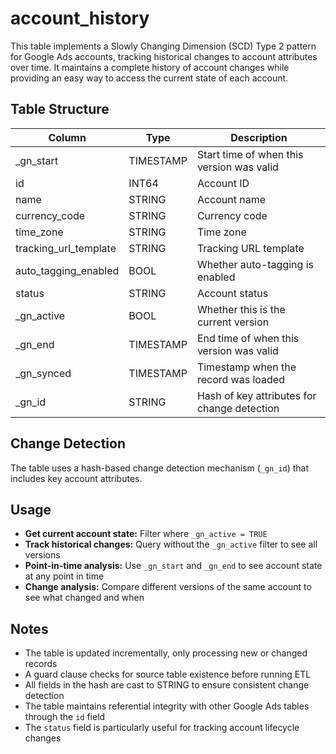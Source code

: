 # account_history

This table implements a Slowly Changing Dimension (SCD) Type 2 pattern for Google Ads accounts, tracking historical changes to account attributes over time. It maintains a complete history of account changes while providing an easy way to access the current state of each account.

## Table Structure

| Column                        | Type      | Description                                 |
|-------------------------------|-----------|---------------------------------------------|
| _gn_start                     | TIMESTAMP | Start time of when this version was valid   |
| id                            | INT64     | Account ID                                  |
| name                          | STRING    | Account name                                |
| currency_code                 | STRING    | Currency code                               |
| time_zone                     | STRING    | Time zone                                   |
| tracking_url_template         | STRING    | Tracking URL template                       |
| auto_tagging_enabled          | BOOL      | Whether auto-tagging is enabled             |
| status                        | STRING    | Account status                              |
| _gn_active                    | BOOL      | Whether this is the current version         |
| _gn_end                       | TIMESTAMP | End time of when this version was valid     |
| _gn_synced                    | TIMESTAMP | Timestamp when the record was loaded        |
| _gn_id                        | STRING    | Hash of key attributes for change detection |

## Change Detection

The table uses a hash-based change detection mechanism (`_gn_id`) that includes key account attributes.

## Usage

- **Get current account state:** Filter where `_gn_active = TRUE`
- **Track historical changes:** Query without the `_gn_active` filter to see all versions
- **Point-in-time analysis:** Use `_gn_start` and `_gn_end` to see account state at any point in time
- **Change analysis:** Compare different versions of the same account to see what changed and when

## Notes

- The table is updated incrementally, only processing new or changed records
- A guard clause checks for source table existence before running ETL
- All fields in the hash are cast to STRING to ensure consistent change detection
- The table maintains referential integrity with other Google Ads tables through the `id` field
- The `status` field is particularly useful for tracking account lifecycle changes 